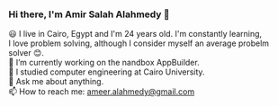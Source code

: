 ### Hi there, I'm Amir Salah Alahmedy 👋

:smiley: I live in Cairo, Egypt and I'm 24 years old. I'm constantly learning, 
<br />
I love problem solving, although I consider myself an average probelm solver :blush:.
<br />
🔭 I’m currently working on the nandbox AppBuilder.
<br />
🌱 I studied computer engineering at Cairo University.
<br />
💬 Ask me about anything.
<br />
📫 How to reach me: ameer.alahmedy@gmail.com
<!--
**AmirAlahmedy/AmirAlahmedy** is a ✨ _special_ ✨ repository because its `README.md` (this file) appears on your GitHub profile.

Here are some ideas to get you started:

- 🔭 I’m currently working on ...
- 🌱 I’m currently learning ...
- 👯 I’m looking to collaborate on ...
- 🤔 I’m looking for help with ...
- 💬 Ask me about ...
- 📫 How to reach me: ...
- 😄 Pronouns: ...
- ⚡ Fun fact: ...
-->
